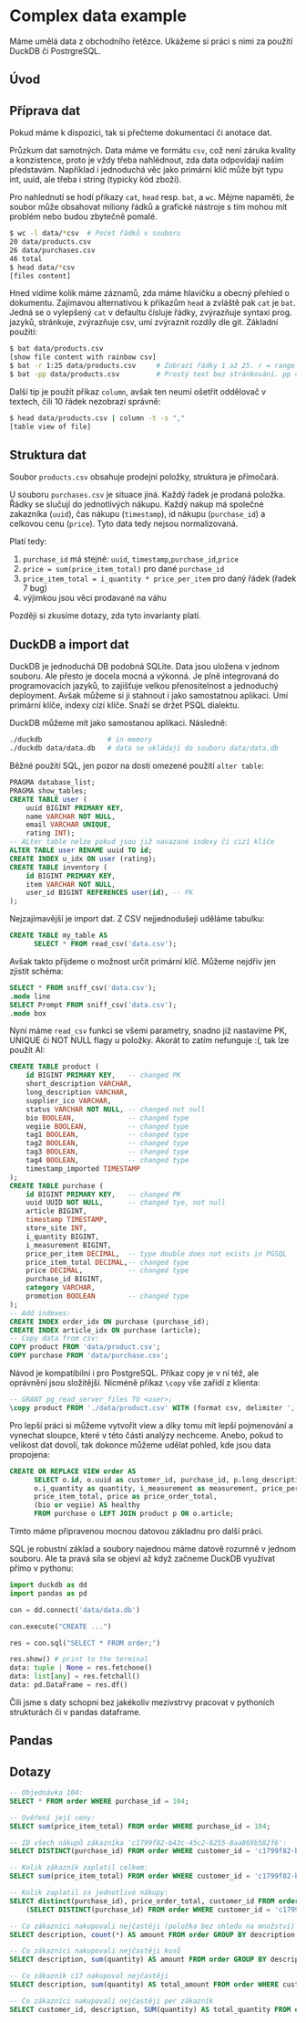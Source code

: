# Complex data example

Máme umělá data z obchodního řetězce. Ukážeme si práci s nimi za použití DuckDB či PostrgreSQL.

## Úvod

## Příprava dat

Pokud máme k dispozici, tak si přečteme dokumentaci či anotace dat. 

Průzkum dat samotných. Data máme ve formátu `csv`, což není záruka kvality a konzistence,
proto je vždy třeba nahlédnout, zda data odpovídají našim představám. Například i jednoduchá věc
jako primární klíč může být typu int, uuid, ale třeba i string (typicky kód zboží).

Pro nahlednutí se hodí příkazy `cat`, `head` resp. `bat`,  a `wc`. Mějme napaměti, že soubor může
obsahovat miliony řádků a grafické nástroje s tím mohou mít problém nebo budou zbytečně pomalé.

```bash
$ wc -l data/*csv  # Počet řádků v souboru
20 data/products.csv
26 data/purchases.csv
46 total
$ head data/*csv
[files content]
```

Hned vidíme kolik máme záznamů, zda máme hlavičku a obecný přehled o dokumentu. 
Zajímavou alternativou k příkazům `head` a zvláště pak `cat` je `bat`. Jedná se
o vylepšený `cat` v defaultu čísluje řádky, zvýrazňuje syntaxi prog. jazyků, stránkuje, 
zvýrazňuje csv, umí zvýraznit rozdíly dle git. Základní použití:

```bash
$ bat data/products.csv
[show file content with rainbow csv]
$ bat -r 1:25 data/products.csv     # Zobrazí řádky 1 až 25. r = range
$ bat -pp data/products.csv         # Prostý text bez stránkování. pp = plain, pagination
```

Další tip je použít příkaz `column`, avšak ten neumí ošetřit oddělovač v textech, čili 10 řádek
nezobrazí správně:

```bash
$ head data/products.csv | column -t -s ","
[table view of file]
```

## Struktura dat

Soubor `products.csv` obsahuje prodejní položky, struktura je přímočará. 

U souboru `purchases.csv` je situace jiná. Každý řadek je prodaná položka.
Řádky se slučují do jednotlivých nákupu. Každý nakup má společné zakazníka (`uuid`),
čas nákupu (`timestamp`), id nákupu (`purchase_id`) a celkovou cenu (`price`).
Tyto data tedy nejsou normalizovaná.

Platí tedy:

1. `purchase_id` má stejné: `uuid`, `timestamp`,`purchase_id`,`price` 
2. `price = sum(price_item_total)` pro dané `purchase_id`
3. `price_item_total = i_quantity * price_per_item` pro daný řádek (řadek 7 bug)
4. výjimkou jsou věci prodavané na váhu

Později si zkusíme dotazy, zda tyto invarianty platí.

## DuckDB a import dat

DuckDB je jednoduchá DB podobná SQLite. Data jsou uložena v jednom souboru.
Ale přesto je docela mocná a výkonná. Je plně integrovaná do programovacích jazyků,
to zajišťuje velkou přenositelnost a jednoduchý deployment. Avšak můžeme si ji 
stahnout i jako samostatnou aplikaci. Umí primární klíče, indexy cízí klíče.
Snaží se držet PSQL dialektu.

DuckDB můžeme mít jako samostanou aplikaci. Následně:

```bash
./duckdb                # in memory
./duckdb data/data.db   # data se ukládají do souboru data/data.db
```

Běžné použití SQL, jen pozor na dosti omezené použití `alter table`:
```sql
PRAGMA database_list;
PRAGMA show_tables;
CREATE TABLE user (
    uuid BIGINT PRIMARY KEY,
    name VARCHAR NOT NULL, 
    email VARCHAR UNIQUE,
    rating INT);
-- ALter table nelze pokud jsou již navazané indexy či cizí klíče
ALTER TABLE user RENAME uuid TO id; 
CREATE INDEX u_idx ON user (rating);
CREATE TABLE inventory (
    id BIGINT PRIMARY KEY,
    item VARCHAR NOT NULL,
    user_id BIGINT REFERENCES user(id), -- FK
);
```

Nejzajímavější je import dat. Z CSV nejjednodušeji uděláme tabulku:

```sql
CREATE TABLE my_table AS 
      SELECT * FROM read_csv('data.csv');
```

Avšak takto přijdeme o možnost určit primární klíč. Můžeme nejdřív jen zjistit schéma:

```sql
SELECT * FROM sniff_csv('data.csv');
.mode line
SELECT Prompt FROM sniff_csv('data.csv');
.mode box
```

Nyní máme `read_csv` funkci se všemi parametry, snadno již nastavíme PK, UNIQUE či NOT NULL flagy u položky. Akorát to zatím nefunguje :(, tak lze použít AI:

```sql
CREATE TABLE product (
    id BIGINT PRIMARY KEY,   -- changed PK
    short_description VARCHAR,
    long_description VARCHAR,
    supplier_ico VARCHAR,
    status VARCHAR NOT NULL, -- changed not null
    bio BOOLEAN,             -- changed type
    vegiie BOOLEAN,          -- changed type
    tag1 BOOLEAN,            -- changed type
    tag2 BOOLEAN,            -- changed type
    tag3 BOOLEAN,            -- changed type
    tag4 BOOLEAN,            -- changed type
    timestamp_imported TIMESTAMP
);
CREATE TABLE purchase (
    id BIGINT PRIMARY KEY,   -- changed PK
    uuid UUID NOT NULL,      -- changed tye, not null
    article BIGINT,
    timestamp TIMESTAMP,
    store_site INT,
    i_quantity BIGINT,
    i_measurement BIGINT,
    price_per_item DECIMAL,  -- type double does not exists in PGSQL
    price_item_total DECIMAL,-- changed type
    price DECIMAL,           -- changed type
    purchase_id BIGINT,
    category VARCHAR,
    promotion BOOLEAN        -- changed type
);
-- Add indexes:
CREATE INDEX order_idx ON purchase (purchase_id);
CREATE INDEX article_idx ON purchase (article);
-- Copy data from csv:
COPY product FROM 'data/product.csv';
COPY purchase FROM 'data/purchase.csv';
```

Návod je kompatibilní i pro PostgreSQL. Příkaz copy je v ní též, ale oprávnění jsou složitější. Nicméně příkaz `\copy` vše zařídí z klienta:
```sql
-- GRANT pg_read_server_files TO <user>;
\copy product FROM './data/product.csv' WITH (format csv, delimiter ',', header);
```

Pro lepší práci si můžeme vytvořit view a díky tomu mít lepší pojmenování a vynechat sloupce, které v této části analýzy nechceme. Anebo, pokud to velikost dat dovolí, tak dokonce můžeme udělat pohled, kde jsou data propojena:

```sql 
CREATE OR REPLACE VIEW order AS
      SELECT o.id, o.uuid as customer_id, purchase_id, p.long_description as description,
      o.i_quantity as quantity, i_measurement as measurement, price_per_item,
      price_item_total, price as price_order_total,
      (bio or vegiie) AS healthy
      FROM purchase o LEFT JOIN product p ON o.article;
```

Tímto máme připravenou mocnou datovou základnu pro další práci.

SQL je robustní základ a soubory najednou máme datově rozumně v jednom souboru.
Ale ta pravá síla se objeví až když začneme DuckDB využívat přímo v pythonu:

```python
import duckdb as dd
import pandas as pd

con = dd.connect('data/data.db')

con.execute("CREATE ...") 

res = con.sql("SELECT * FROM order;")

res.show() # print to the terminal
data: tuple | None = res.fetchone()
data: list[any] = res.fetchall()
data: pd.DataFrame = res.df()
```

Čili jsme s daty schopni bez jakékoliv mezivstrvy pracovat v pythoních strukturách či v pandas dataframe.

## Pandas

## Dotazy

```sql
-- Objednávka 104:
SELECT * FROM order WHERE purchase_id = 104;

-- Ověření její ceny:
SELECT sum(price_item_total) FROM order WHERE purchase_id = 104;

-- ID všech nákupů zákazníka 'c1799f82-b43c-45c2-8255-8aa869b582f6':
SELECT DISTINCT(purchase_id) FROM order WHERE customer_id = 'c1799f82-b43c-45c2-8255-8aa869b582f6';

-- Kolik zákazník zaplatil celkem:
SELECT sum(price_item_total) FROM order WHERE customer_id = 'c1799f82-b43c-45c2-8255-8aa869b582f6';

-- Kolik zaplatil za jednotlivé nákupy:
SELECT distinct(purchase_id), price_order_total, customer_id FROM order WHERE purchase_id IN 
    (SELECT DISTINCT(purchase_id) FROM order WHERE customer_id = 'c1799f82-b43c-45c2-8255-8aa869b582f6');

-- Co zákazníci nakupovali nejčastěji (položka bez ohledu na množství)
SELECT description, count(*) AS amount FROM order GROUP BY description ORDER BY number desc;

-- Co zákazníci nakupovali nejčastěji kusů
SELECT description, sum(quantity) AS amount FROM order GROUP BY description ORDER BY number desc;

-- Co zákazník c17 nakupoval nejčastěji
SELECT description, sum(quantity) AS total_amount FROM order WHERE customer_id = 'c1799f82-b43c-45c2-8255-8aa869b582f6' GROUP BY description ORDER BY total_amount DESC;

-- Co zákazníci nakupovali nejčastěji per zákazník
SELECT customer_id, description, SUM(quantity) AS total_quantity FROM order GROUP BY customer_id, description ORDER BY customer_id, total_quantity DESC;
```

